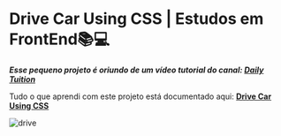 # Drive Car Using CSS | Estudos em FrontEnd📚💻

***Esse pequeno projeto é oriundo de um vídeo tutorial do canal: [Daily Tuition](https://www.youtube.com/channel/UCrG2Z0usOCCdUTAr4D1A8mw)***

Tudo o que aprendi com este projeto está documentado aqui: **__[Drive Car Using CSS](https://tungsten-visor-446.notion.site/Drive-Car-Using-CSS-8a47053e3ade4a958cb77b492de55ad0?pvs=4)__**

![drive](assets/drive.gif)




